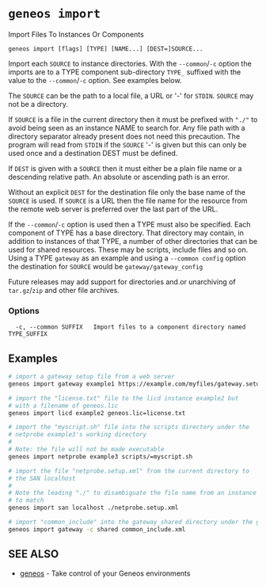 # `geneos import`

Import Files To Instances Or Components

```text
geneos import [flags] [TYPE] [NAME...] [DEST=]SOURCE...
```

Import each `SOURCE` to instance directories. With the `--common`/`-c` option the imports are to a TYPE component sub-directory `TYPE_` suffixed with the value to the `--common`/`-c` option. See examples below.

The `SOURCE` can be the path to a local file, a URL or '-' for `STDIN`. `SOURCE` may not be a directory.

If `SOURCE` is a file in the current directory then it must be prefixed with `"./"` to avoid being seen as an instance NAME to search for. Any file path with a directory separator already present does not need this precaution. The program will read from `STDIN` if the `SOURCE` '-' is given but this can only be used once and a destination DEST must be defined.

If `DEST` is given with a `SOURCE` then it must either be a plain file name or a descending relative path. An absolute or ascending path is an error.

Without an explicit `DEST` for the destination file only the base name of the `SOURCE` is used. If `SOURCE` is a URL then the file name for the resource from the remote web server is preferred over the last part of the URL.

If the `--common`/`-c` option is used then a TYPE must also be specified. Each component of TYPE has a base directory. That directory may contain, in addition to instances of that TYPE, a number of other directories that can be used for shared resources. These may be scripts, include files and so on. Using a TYPE `gateway` as an example and using a `--common config` option the destination for `SOURCE` would be `gateway/gateway_config`

Future releases may add support for directories and.or unarchiving of `tar.gz`/`zip` and other file archives.

### Options

```text
  -c, --common SUFFIX   Import files to a component directory named TYPE_SUFFIX
```

## Examples

```bash
# import a gateway setup file from a web server
geneos import gateway example1 https://example.com/myfiles/gateway.setup.xml

# import the "license.txt" file to the licd instance example2 but
# with a filename of geneos.lic
geneos import licd example2 geneos.lic=license.txt

# import the "myscript.sh" file into the scripts directory under the
# netprobe example3's working directory
#
# Note: the file will not be made executable
geneos import netprobe example3 scripts/=myscript.sh

# import the file "netprobe.setup.xml" from the current directory to
# the SAN localhost
# 
# Note the leading "./" to disambiguate the file name from an instance
# to match
geneos import san localhost ./netprobe.setup.xml

# import "common_include" into the gateway_shared directory under the gateway are of the installation directory
geneos import gateway -c shared common_include.xml

```

## SEE ALSO

* [geneos](geneos.md)	 - Take control of your Geneos environments
